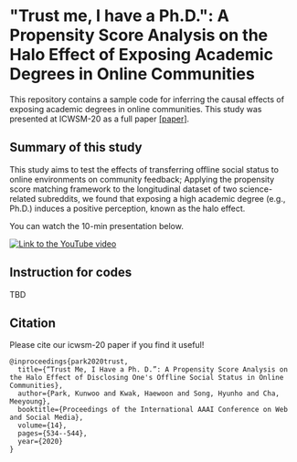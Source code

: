 # "Trust me, I have a Ph.D.": A Propensity Score Analysis on the Halo Effect of Exposing Academic Degrees in Online Communities

This repository contains a sample code for inferring the causal effects of exposing academic degrees in online communities. This study was presented at ICWSM-20 as a full paper [[paper]](https://www.aaai.org/ojs/index.php/ICWSM/article/view/7321/7175).

 

## Summary of this study

This study aims to test the effects of transferring offline social status to online environments on community feedback; Applying the propensity score matching framework to the longitudinal dataset of two science-related subreddits, we found that exposing a high academic degree (e.g., Ph.D.) induces a positive perception, known as the halo effect. 

You can watch the 10-min presentation below.

[![Link to the YouTube video](https://img.youtube.com/vi/r_AILaJb3z0/0.jpg)](https://www.youtube.com/watch?v=r_AILaJb3z0)


## Instruction for codes

TBD


## Citation

Please cite our icwsm-20 paper if you find it useful!
```
@inproceedings{park2020trust,
  title={“Trust Me, I Have a Ph. D.”: A Propensity Score Analysis on the Halo Effect of Disclosing One's Offline Social Status in Online Communities},
  author={Park, Kunwoo and Kwak, Haewoon and Song, Hyunho and Cha, Meeyoung},
  booktitle={Proceedings of the International AAAI Conference on Web and Social Media},
  volume={14},
  pages={534--544},
  year={2020}
}
```

